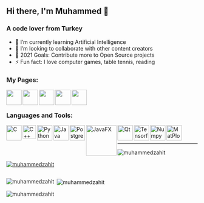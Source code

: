 ## Hi there, I'm Muhammed  👋

### A code lover from Turkey

- 🌱 I’m currently learning Artificial Intelligence
- 👯 I’m looking to collaborate with other content creators
- 🥅 2021 Goals: Contribute more to Open Source projects
- ⚡ Fun fact: I love computer games, table tennis, reading

### My Pages:

[<img align="left" alt="" width="40px" src=https://cdn-icons-png.flaticon.com/512/174/174857.png />][linkedin]
[<img align="left" alt="" width="40px" src="https://cdn3.iconfinder.com/data/icons/logos-and-brands-adobe/512/189_Kaggle-512.png" />][kaggle]
[<img align="left" alt="" width="40px" src="https://user-images.githubusercontent.com/36547915/97088991-45da5d00-1652-11eb-900f-80d106540f4f.png" />][leetcode]
[<img align="left" alt="" width="40px" src="https://cdn4.iconfinder.com/data/icons/social-media-2210/24/Medium-512.png" />][medium]
[<img align="left" alt="" width="40px" src="https://1.bp.blogspot.com/-ULT9oDhqr24/XJYCrttOEpI/AAAAAAAAJYE/inXHXlzblBI3SbcGpiUj4TMNj-E8uPlaQCK4BGAYYCw/s1600/logo%2Bhackerrank%2Bicon.png" />][hackerrank]<br />
<br />

### Languages and Tools:
[<img align="left" alt="C" width="40px" src="https://cdn.iconscout.com/icon/free/png-512/c-programming-569564.png" />](C)
[<img align="left" alt="C++" width="35px" src="https://upload.wikimedia.org/wikipedia/commons/thumb/1/18/ISO_C%2B%2B_Logo.svg/1822px-ISO_C%2B%2B_Logo.svg.png" />](C++)
[<img align="left" alt="Python" width="40px" src="https://cdn.iconscout.com/icon/free/png-256/python-19-1175114.png" />](Python)
[<img align="left" alt="Java" width="40px" src="https://images.vexels.com/media/users/3/166401/isolated/lists/b82aa7ac3f736dd78570dd3fa3fa9e24-java-programming-language-icon.png" />](Java)
[<img align="left" alt="Postgresql" width="40px" src="https://cdn.iconscout.com/icon/free/png-256/postgresql-11-1175122.png" />](PostgreSQL)
[<img align="left" alt="JavaFX" width="80px" src="https://wikiimg.tojsiabtv.com/wikipedia/en/c/cc/JavaFX_Logo.png" />](JavaFX)
[<img align="left" alt="Qt" width="40px" src="https://cdn0.iconfinder.com/data/icons/flat-round-system/512/qt-512.png" />](Qt)
[<img align="left" alt="Tensorflow" width="40px" src="https://upload.wikimedia.org/wikipedia/commons/thumb/2/2d/Tensorflow_logo.svg/1200px-Tensorflow_logo.svg.png" />](Tensorflow)
[<img align="left" alt="Numpy" width="40px" src="https://cdn.worldvectorlogo.com/logos/numpy.svg" />](Numpy)
[<img align="left" alt="MatPlotlib" width="40px" src="https://upload.wikimedia.org/wikipedia/commons/thumb/8/84/Matplotlib_icon.svg/1024px-Matplotlib_icon.svg.png" />](Matplotlib) <br/>
<br/>


---

<p align="left"> <img src="https://komarev.com/ghpvc/?username=muhammedzahit&label=Profile%20views&color=0e75b6&style=flat" alt="muhammedzahit" /> </p>

<p align="left"> <a href="https://github.com/ryo-ma/github-profile-trophy"><img src="https://github-profile-trophy.vercel.app/?username=muhammedzahit" alt="muhammedzahit" /></a> </p>

<p align="left"> <a href="https://twitter.com/" target="blank"><img src="https://img.shields.io/twitter/follow/?logo=twitter&style=for-the-badge" alt="" /></a> </p>

<p><img align="left" src="https://github-readme-stats.vercel.app/api/top-langs?username=muhammedzahit&show_icons=true&locale=en&layout=compact" alt="muhammedzahit" /></p>

<p>&nbsp;<img align="center" src="https://github-readme-stats.vercel.app/api?username=muhammedzahit&show_icons=true&locale=en" alt="muhammedzahit" /></p>

<p><img align="center" src="https://github-readme-streak-stats.herokuapp.com/?user=muhammedzahit&" alt="muhammedzahit" /></p>

[linkedin]: https://www.linkedin.com/in/muhammed-zahid-ayd%C4%B1n-14620319a/
[kaggle]: https://www.kaggle.com/muhammetzahitaydn
[leetcode]: https://leetcode.com/muhammetzahitaydin/
[medium]: https://medium.com/@muhammetzahitaydin
[hackerrank]: https://www.hackerrank.com/muhammetzahitay1
